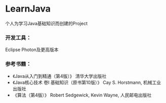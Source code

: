 ﻿# LearnJava

个人为学习Java基础知识而创建的Project 

### 开发工具： 
Eclipse Photon及更高版本 

### 参考书籍： 
* 《Java从入门到精通（第4版）》 清华大学出版社 
* 《Java核心技术 卷I 基础知识（原书第10版）》 Cay S. Horstmann, 机械工业出版社 
* 《算法（第4版）》 Robert Sedgewick, Kevin Wayne, 人民邮电出版社
